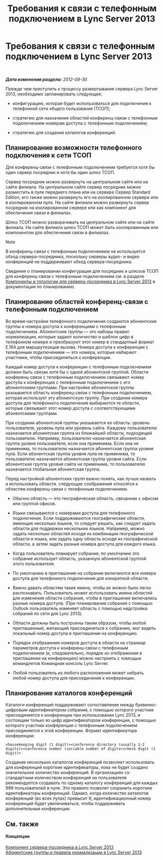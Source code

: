 ﻿---
title: Требования к связи с телефонным подключением в Lync Server 2013
TOCTitle: Требования к связи с телефонным подключением в Lync Server 2013
ms:assetid: 9aff949e-3dac-481a-be46-a180c72e8066
ms:mtpsurl: https://technet.microsoft.com/ru-ru/library/Gg398802(v=OCS.15)
ms:contentKeyID: 49310635
ms.date: 05/19/2016
mtps_version: v=OCS.15
ms.translationtype: HT
---

# Требования к связи с телефонным подключением в Lync Server 2013

 

_**Дата изменения раздела:** 2012-09-30_

Прежде чем приступить к процессу развертывания сервера Lync Server 2013, необходимо запланировать следующее:

  - конфигурацию, которая будет использоваться для подключения к телефонной сети общего пользования (ТСОП);

  - стратегию для назначения областей конференц-связи с телефонным подключением номерам доступа с телефонным подключением;

  - стратегию для создания каталогов конференций.

## Планирование возможности телефонного подключения к сети ТСОП

Для конференц-связи с телефонным подключением требуется хотя бы один сервер посредник и хотя бы один шлюз ТСОП.

Сервер посредник можно развернуть на центральном сайте или на сайте филиала. На центральном сайте сервер посредник можно разместить в пуле переднего плана или на сервере Сервер Standard Edition; его также можно развернуть его на изолированном сервере или в изолированном пуле. На сайте филиала можно развернуть сервер посредник на изолированном сервере или как компонент для обеспечения связи в филиалах.

Шлюз ТСОП можно разворачивать на центральном сайте или на сайте филиала. На сайте филиала шлюз ТСОП может быть изолированным или компонентом для обеспечения связи в филиалах.

> [!note]  
> В конференц-связи с телефонным подключением не используется обход сервера-посредника, поскольку серверы аудио- и видео конференций не поддерживают обход сервера-посредника.

Сведения о планировании конфигурации для посредник и шлюзов ТСОП для конференц-связи с телефонным подключением см. в разделе [Компоненты и топологии для сервера-посредника в Lync Server 2013](lync-server-2013-components-and-topologies-for-mediation-server.md) в документации по планированию.

## Планирование областей конференц-связи с телефонным подключением

Во время настройки телефонного подключения создаются абонентские группы и номера доступа к конференциям с телефонным подключением. Абонентские группы — это наборы правил нормализации, которые задают количество и шаблон цифр в телефонном номере и преобразуют этот номер в стандартный формат E.164 для маршрутизации вызова. Номера доступа к конференции с телефонным подключением — это номера, которые набирают участники, чтобы присоединиться к конференции.

Каждый номер доступа к конференции с телефонным подключением должен быть связан хотя бы с одной абонентской группой. Области конференц-связи с телефонным подключением связывают номер доступа к конференции с телефонным подключением с его абонентскими группами. При настройке абонентской группы указывается область конференц-связи с телефонным подключением, которая использует эту абонентскую группу. При создании номера доступа для телефонного подключения выбираются те области, которые связывают этот номер доступа с соответствующими абонентскими группами.

При создании абонентской группы указывается ее область: уровень пользователя, уровень пула или уровень сайта. Каждому пользователю назначается абонентская группа из ближайшей области, подходящей пользователю. Например, пользователю назначается абонентская группа уровня пользователя, если она применима. Если она не применима, то пользователю назначается абонентская группа уровня пула. Если абонентская группа уровня пула не применима, то пользователю назначается абонентская группа уровня сайта. Если абонентская группа уровня сайта не применима, то пользователю назначается глобальная абонентская группа.

Перед настройкой абонентских групп важно понять, как лучше назвать и использовать области. следующие соображения относятся к областям конференц-связи с телефонным подключением.

  - Обычно область — это географическая область, связанная с офисом или группой офисов.

  - Языки связываются с номерами доступа для телефонного подключения. Если поддерживаются географические области, имеющие несколько языков, то следует решить, как следует задать области для поддержки нескольких языков. Например, можно задать несколько областей исходя из комбинации географической области и языка, или задать одну область исходя из географической области, а затем задать разные номера доступа для каждого языка.

  - Когда пользователь планирует собрание, по умолчанию это собрание использует область, указанную абонентской группой этого пользователя.

  - По умолчанию в приглашение на собрание включаются все номера доступа для телефонного подключения для конкретной области.

  - Важно давать областям такие имена, чтобы их можно было легко распознавать. Пользователь может использовать имена областей для изменения области собрания, чтобы в приглашение включались разные номера доступа. (При планировании собрания с помощью Outlook пользователь изменяет область с помощью надстройка собраний по сети для Lync 2013).

  - Области должны быть построены таким образом, чтобы любой приглашенный, желающий присоединиться к собранию, мог видеть локальный номер доступа в приглашении на конференцию.

  - Порядок отображения номеров доступа в области на странице параметров доступа к конференц-связи с телефонным подключением (и, следовательно, порядок их отображения в приглашении на конференцию) можно настроить с помощью командлетов Командная консоль Lync Server.

  - Любой пользователь из любого расположения может набрать любой номер доступа для присоединения к конференции.

## Планирование каталогов конференций

Каталоги конференций поддерживают сопоставление между буквенно-цифровым идентификатором собрания, с помощью которого участник присоединяется к конференции при использовании Lync 2013, и состоящим только из цифр идентификатором конференции, с помощью которого участник конференции с телефонным подключением присоединяется к этой конференции. Формат идентификатора конференции:

    <housekeeping digit (1 digit)><conference directory (usually 1-2 digits)><conference number (variable number of digits><check digit (1 digit)>

Создание нескольких каталогов конференций позволяет использовать для конференций короткие идентификаторы, пока не будет создано значительное количество конференций. В организациях со стандартным количеством конференций на пользователя рекомендуется создавать по одному каталогу конференций для каждых 999 пользователей в пуле. Это правило позволит сохранить короткие идентификаторы конференций. Однако, когда количество каталогов конференций (во всех пулах) превысит 9, идентификационный номер конференций будет увеличиваться, чтобы поддерживать дополнительные конференции.

## См. также

#### Концепции

[Компонент сервера-посредника в Lync Server 2013](lync-server-2013-mediation-server-component.md)  
[Абонентские группы и правила нормализации в Lync Server 2013](lync-server-2013-dial-plans-and-normalization-rules.md)

